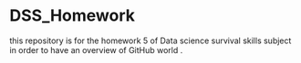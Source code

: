 # DSS_Homework
this repository is for the homework 5 of  Data science survival skills subject in order  to  have an overview of GitHub world .
